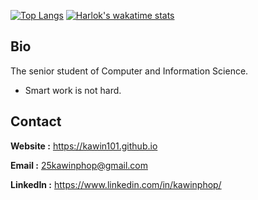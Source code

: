 [![Top Langs](https://github-readme-stats-git-masterrstaa-rickstaa.vercel.app/api/top-langs/?username=kawin101)](https://github.com/kawin101/github-readme-stats)
[![Harlok's wakatime stats](https://github-readme-stats.vercel.app/api/wakatime?username=kawin101)](https://github.com/kawin101/github-readme-stats)

## Bio
The senior student of Computer and Information Science.
- Smart work is not hard.

## Contact

**Website :** https://kawin101.github.io

**Email :** 25kawinphop@gmail.com

**LinkedIn :** https://www.linkedin.com/in/kawinphop/

